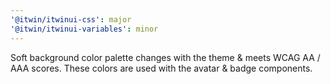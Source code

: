 ```yaml
---
'@itwin/itwinui-css': major
'@itwin/itwinui-variables': minor
---
```


Soft background color palette changes with the theme & meets WCAG AA / AAA scores. These colors are used with the avatar & badge components.
